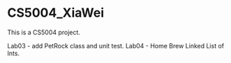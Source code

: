 # CS5004_XiaWei

This is a CS5004 project.

Lab03 - add PetRock class and unit test.
Lab04 - Home Brew Linked List of Ints.
